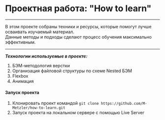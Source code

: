 # Проектная работа: "How to learn"

---

В этом проекте собраны техники и ресурсы, которые помогут лучше осваивать изучаемый материал.  
Данные методы и подходы сделают процесс обучения максимально эффективным.

---

**_Технологии используемые в проекте:_**

1. БЭМ-методология верстки
2. Организация файловой структуры по схеме Nested БЭМ
3. Flexbox
4. Анимация

#### Запуск проекта
1. Клонировать проект командой ``` git clone https://github.com/M-Metzler/how-to-learn.git ```
2. Запуск проекта на локальном сервере с помощью Live Server
